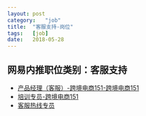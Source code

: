```yaml
---
layout:	post
category:	"job"
title:	"客服支持-岗位"
tags:	[job]
date:	2018-05-28
---
```

## 网易内推职位类别：客服支持
- [产品经理（客服）-跨境电商151-跨境电商151](http://bole.netease.com/position/h5/detail.do?id=10340&rcode=D1O21582aT)
- [培训专员-跨境电商151](http://bole.netease.com/position/h5/detail.do?id=9766&rcode=D1O21582aT)
- [客服热线专员](http://bole.netease.com/position/h5/detail.do?id=485&rcode=D1O21582aT)
